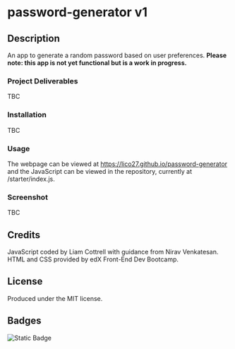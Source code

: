 # password-generator v1

## Description
An app to generate a random password based on user preferences. **Please note: this app is not yet functional but is a work in progress.**

### Project Deliverables
TBC

### Installation
TBC

### Usage
The webpage can be viewed at https://lico27.github.io/password-generator and the JavaScript can be viewed in the repository, currently at /starter/index.js.

### Screenshot
TBC

## Credits
JavaScript coded by Liam Cottrell with guidance from Nirav Venkatesan. HTML and CSS provided by edX Front-End Dev Bootcamp.

## License
Produced under the MIT license.

## Badges
![Static Badge](https://img.shields.io/badge/project-in_progress-blue)



